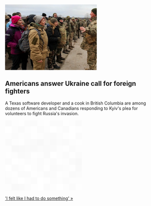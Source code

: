 
![Americans answer Ukraine call for foreign fighters](./20220301175845.png)
## Americans answer Ukraine call for foreign fighters

A Texas software developer and a cook in British Columbia are among dozens of Americans and Canadians responding to Kyiv's plea for volunteers to fight Russia's invasion.

![pic](../square_bg.png)

['I felt like I had to do something' »](https://www.yahoo.com/news/americans-canadians-answer-ukraine-call-002203208.html)
